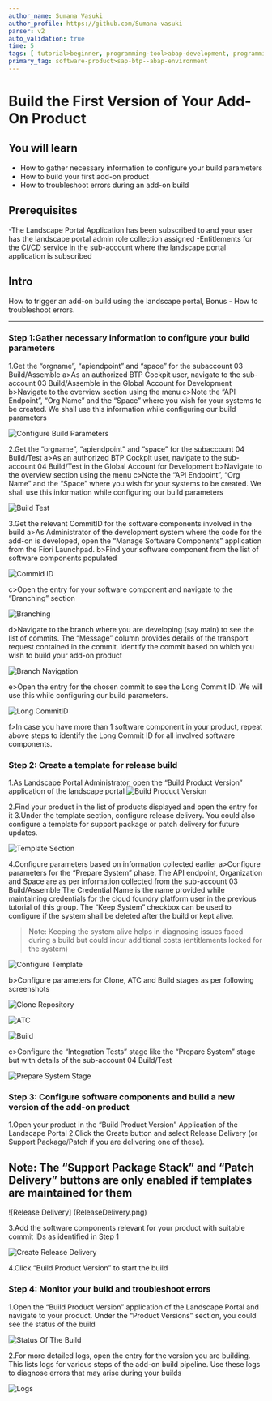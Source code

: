 ```yaml
---
author_name: Sumana Vasuki
author_profile: https://github.com/Sumana-vasuki
parser: v2
auto_validation: true
time: 5
tags: [ tutorial>beginner, programming-tool>abap-development, programming-tool>abap-extensibility, tutorial>license]
primary_tag: software-product>sap-btp--abap-environment
---
```


# Build the First Version of Your Add-On Product

## You will learn

- How to gather necessary information to configure your build parameters
- How to build your first add-on product
- How to troubleshoot errors during an add-on build

## Prerequisites

 -The Landscape Portal Application has been subscribed to and your user has the landscape portal admin role collection assigned
-Entitlements for the CI/CD service in the sub-account where the landscape portal application is subscribed

## Intro

<!-- description --> How to trigger an add-on build using the landscape portal, Bonus - How to troubleshoot errors.

---

### Step 1:Gather necessary information to configure your build parameters

1.Get the “orgname”, “apiendpoint” and “space” for the subaccount 03 Build/Assemble
  a>As an authorized BTP Cockpit user, navigate to the sub-account 03 Build/Assemble in the Global Account for Development
  b>Navigate to the overview section using the menu
  c>Note the “API Endpoint”, “Org Name” and the “Space” where you wish for your systems to be created. We shall use this information while configuring our build parameters

![Configure Build Parameters](ConfigureBuildParameters.png)

2.Get the “orgname”, “apiendpoint” and “space” for the subaccount 04 Build/Test
  a>As an authorized BTP Cockpit user, navigate to the sub-account 04 Build/Test in the Global Account for Development
  b>Navigate to the overview section using the menu
  c>Note the “API Endpoint”, “Org Name” and the “Space” where you wish for your systems to be created. We shall use this information while configuring our build parameters

![Build Test](BuildTest.png)

3.Get the relevant CommitID for the software components involved in the build
  a>As Administrator of the development system where the code for the add-on is developed, open the “Manage Software Components” application from the Fiori Launchpad.
  b>Find your software component from the list of software components populated

![Commid ID](CommidID.png)

  c>Open the entry for your software component and navigate to the “Branching” section

![Branching](Branching.png)

  d>Navigate to the branch where you are developing (say main) to see the list of commits. The “Message” column provides details of the transport request contained in the commit. Identify the commit based on which you wish to build your add-on product

  ![Branch Navigation](BranchNavigation.png)

  e>Open the entry for the chosen commit to see the Long Commit ID. We will use this while configuring our build parameters.

  ![Long CommitID](LongCommitID.png)

  f>In case you have more than 1 software component in your product, repeat above steps to identify the Long Commit ID for all involved software components.

### Step 2: Create a template for release build

1.As Landscape Portal Administrator, open the “Build Product Version” application of the landscape portal
  ![Build Product Version](BuildProductVersion.png)

2.Find your product in the list of products displayed and open the entry for it
3.Under the template section, configure release delivery. You could also configure a template for support package or patch delivery for future updates.

![Template Section](TemplateSection.png)

4.Configure parameters based on information collected earlier
  a>Configure parameters for the “Prepare System” phase.
  The API endpoint, Organization and Space are as per information collected from the sub-account 03 Build/Assemble
  The Credential Name is the name provided while maintaining credentials for the cloud foundry platform user in the previous tutorial of this group.
  The “Keep System” checkbox can be used to configure if the system shall be deleted after the build or kept alive.

> Note: Keeping the system alive helps in diagnosing issues faced during a build but could incur additional costs (entitlements locked for the system)

  ![Configure Template](ConfigureTemplate.png)

  b>Configure parameters for Clone, ATC and Build stages as per following screenshots

  ![Clone Repository](CloneRepository.png)

  ![ATC](ATC.png)

  ![Build](Build.png)

  c>Configure the “Integration Tests” stage like the “Prepare System” stage but with details of the sub-account 04 Build/Test

  ![Prepare System Stage](PrepareSystemStage.png)

### Step 3: Configure software components and build a new version of the add-on product

1.Open your product in the “Build Product Version” Application of the Landscape Portal
2.Click the Create button and select Release Delivery (or Support Package/Patch if you are delivering one of these).

## Note: The “Support Package Stack” and “Patch Delivery” buttons are only enabled if templates are maintained for them

![Release Delivery] (ReleaseDelivery.png)

3.Add the software components relevant for your product with suitable commit IDs as identified in Step 1

![Create Release Delivery](CreateReleaseDelivery.png)

4.Click “Build Product Version” to start the build

### Step 4: Monitor your build and troubleshoot errors

1.Open the “Build Product Version” application of the Landscape Portal and navigate to your product. Under the “Product Versions” section, you could see the status of the build

![Status Of The Build](StatusOfTheBuild.png)

2.For more detailed logs, open the entry for the version you are building. This lists logs for various steps of the add-on build pipeline. Use these logs to diagnose errors that may arise during your builds

![Logs](Logs.png)
